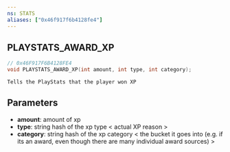 ```yaml
---
ns: STATS
aliases: ["0x46f917f6b4128fe4"]
---
```

## PLAYSTATS_AWARD_XP

```c
// 0x46F917F6B4128FE4
void PLAYSTATS_AWARD_XP(int amount, int type, int category);
```

```
Tells the PlayStats that the player won XP
```

## Parameters
* **amount**: amount of xp
* **type**: string hash of the xp type < actual XP reason >
* **category**: string hash of the xp category < the bucket it goes into (e.g. if its an award, even though there are many individual award sources) >
